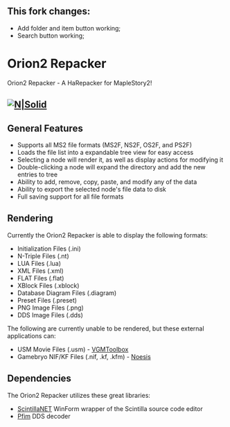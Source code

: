 ## This fork changes:
 * Add folder and item button working;
 * Search button working;

# Orion2 Repacker
Orion2 Repacker - A HaRepacker for MapleStory2!

[![N|Solid](https://i.imgur.com/C6A3d2j.png)](https://github.com/EricSoftTM/Orion2-Repacker)
----------------------------------------------------------------------
## General Features
 * Supports all MS2 file formats (MS2F, NS2F, OS2F, and PS2F)
 * Loads the file list into a expandable tree view for easy access
 * Selecting a node will render it, as well as display actions for modifying it
 * Double-clicking a node will expand the directory and add the new entries to tree
 * Ability to add, remove, copy, paste, and modify any of the data
 * Ability to export the selected node's file data to disk
 * Full saving support for all file formats
## Rendering
Currently the Orion2 Repacker is able to display the following formats:
 * Initialization Files (.ini)
 * N-Triple Files (.nt)
 * LUA Files (.lua)
 * XML Files (.xml)
 * FLAT Files (.flat)
 * XBlock Files (.xblock)
 * Database Diagram Files (.diagram)
 * Preset Files (.preset)
 * PNG Image Files (.png)
 * DDS Image Files (.dds)
 
The following are currently unable to be rendered, but these external applications can:
 * USM Movie Files (.usm) - [VGMToolbox](https://sourceforge.net/projects/vgmtoolbox/)
 * Gamebryo NIF/KF Files (.nif, .kf, .kfm) - [Noesis](https://richwhitehouse.com/index.php?content=inc_projects.php&showproject=91)
## Dependencies
The Orion2 Repacker utilizes these great libraries:
 * [ScintillaNET](https://github.com/jacobslusser/ScintillaNET) WinForm wrapper of the Scintilla source code editor
 * [Pfim](https://github.com/nickbabcock/Pfim) DDS decoder
